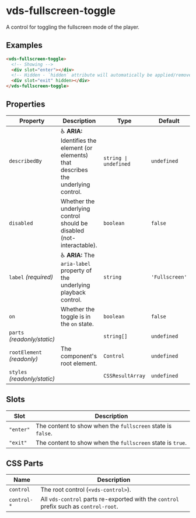 # vds-fullscreen-toggle

A control for toggling the fullscreen mode of the player.

<!-- [@wcom/cli] AUTO GENERATED BELOW -->

## Examples

```html
<vds-fullscreen-toggle>
  <!-- Showing -->
  <div slot="enter"></div>
  <!-- Hidden - `hidden` attribute will automatically be applied/removed -->
  <div slot="exit" hidden></div>
</vds-fullscreen-toggle>
```

## Properties

| Property                     | Description                                                                              | Type                 | Default        |
| ---------------------------- | ---------------------------------------------------------------------------------------- | -------------------- | -------------- |
| `describedBy`                | ♿ **ARIA:** Identifies the element (or elements) that describes the underlying control. | `string ∣ undefined` | `undefined`    |
| `disabled`                   | Whether the underlying control should be disabled (not-interactable).                    | `boolean`            | `false`        |
| `label` _(required)_         | ♿ **ARIA:** The `aria-label` property of the underlying playback control.               | `string`             | `'Fullscreen'` |
| `on`                         | Whether the toggle is in the `on` state.                                                 | `boolean`            | `false`        |
| `parts` _(readonly/static)_  |                                                                                          | `string[]`           | `undefined`    |
| `rootElement` _(readonly)_   | The component's root element.                                                            | `Control`            | `undefined`    |
| `styles` _(readonly/static)_ |                                                                                          | `CSSResultArray`     | `undefined`    |

## Slots

| Slot      | Description                                                 |
| --------- | ----------------------------------------------------------- |
| `"enter"` | The content to show when the `fullscreen` state is `false`. |
| `"exit"`  | The content to show when the `fullscreen` state is `true`.  |

## CSS Parts

| Name        | Description                                                                           |
| ----------- | ------------------------------------------------------------------------------------- |
| `control`   | The root control (`<vds-control>`).                                                   |
| `control-*` | All `vds-control` parts re-exported with the `control` prefix such as `control-root`. |
